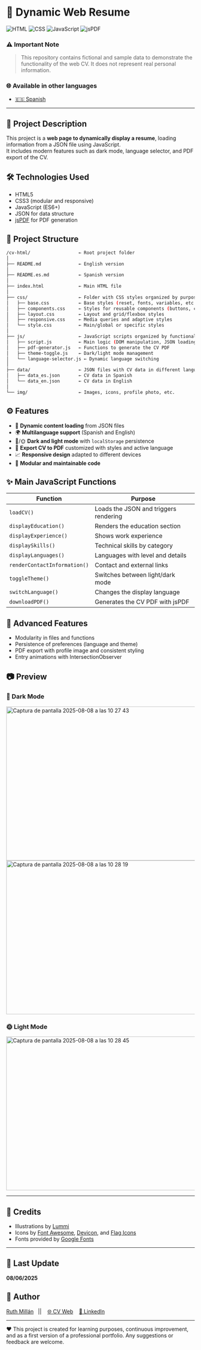 # 📄 Dynamic Web Resume

![HTML](https://img.shields.io/badge/HTML5-E34F26?style=flat\&logo=html5\&logoColor=white)
![CSS](https://img.shields.io/badge/CSS3-1572B6?style=flat\&logo=css3\&logoColor=white)
![JavaScript](https://img.shields.io/badge/JavaScript-F7DF1E?style=flat\&logo=javascript\&logoColor=black)
![jsPDF](https://img.shields.io/badge/jsPDF-8A4182?style=flat\&logo=jsPDF\&logoColor=white)

### ⚠️ Important Note

> This repository contains fictional and sample data to demonstrate the functionality of the web CV. It does not represent real personal information.


### 🌐 Available in other languages

- [🇪🇸 Spanish](README.es.md)

---

## 💾 Project Description

This project is a **web page to dynamically display a resume**, loading information from a JSON file using JavaScript.  
It includes modern features such as dark mode, language selector, and PDF export of the CV.

## 🛠️ Technologies Used

* HTML5  
* CSS3 (modular and responsive)  
* JavaScript (ES6+)  
* JSON for data structure  
* [jsPDF](https://github.com/parallax/jsPDF) for PDF generation  

## 📁 Project Structure

```bash
/cv-html/                  ← Root project folder
│
├── README.md              ← English version
│
├── README.es.md           ← Spanish version
│
├── index.html             ← Main HTML file
│
├── css/                   ← Folder with CSS styles organized by purpose
│   ├── base.css           ← Base styles (reset, fonts, variables, etc.)
│   ├── components.css     ← Styles for reusable components (buttons, cards, forms)
│   ├── layout.css         ← Layout and grid/flexbox styles
│   ├── responsive.css     ← Media queries and adaptive styles
│   └── style.css          ← Main/global or specific styles
│
├── js/                    ← JavaScript scripts organized by functionality
│   ├── script.js          ← Main logic (DOM manipulation, JSON loading, etc.)
│   ├── pdf-generator.js   ← Functions to generate the CV PDF
│   ├── theme-toggle.js    ← Dark/light mode management
│   └── language-selector.js ← Dynamic language switching
│
├── data/                  ← JSON files with CV data in different languages
│   ├── data_es.json       ← CV data in Spanish
│   └── data_en.json       ← CV data in English
│
└── img/                   ← Images, icons, profile photo, etc.
```

## ⚙️ Features

* 📄 **Dynamic content loading** from JSON files  
* 🌍 **Multilanguage support** (Spanish and English)  
* 🌚/🌞 **Dark and light mode** with `localStorage` persistence  
* 📅 **Export CV to PDF** customized with styles and active language  
* 📈 **Responsive design** adapted to different devices  
* 📃 **Modular and maintainable code**  

## ✨ Main JavaScript Functions

| Function                   | Purpose                              |
| -------------------------- | ---------------------------------- |
| `loadCV()`                 | Loads the JSON and triggers rendering |
| `displayEducation()`       | Renders the education section      |
| `displayExperience()`      | Shows work experience              |
| `displaySkills()`          | Technical skills by category       |
| `displayLanguages()`       | Languages with level and details   |
| `renderContactInformation()`| Contact and external links         |
| `toggleTheme()`            | Switches between light/dark mode   |
| `switchLanguage()`         | Changes the display language       |
| `downloadPDF()`            | Generates the CV PDF with jsPDF    |

## 📃 Advanced Features

* Modularity in files and functions  
* Persistence of preferences (language and theme)  
* PDF export with profile image and consistent styling  
* Entry animations with IntersectionObserver  

## 📷 Preview

### 🌚 Dark Mode

<img width="555" height="410" alt="Captura de pantalla 2025-08-08 a las 10 27 43" src="https://github.com/user-attachments/assets/0e1bb7d1-81cc-4a44-b167-a5747a39d46d" />

<img width="555" height="410" alt="Captura de pantalla 2025-08-08 a las 10 28 19" src="https://github.com/user-attachments/assets/5a4053f1-d2b3-4fd9-ac2c-eae4779a31de" />


### 🌞 Light Mode

<img width="555" height="410" alt="Captura de pantalla 2025-08-08 a las 10 28 45" src="https://github.com/user-attachments/assets/73ca40a6-b590-4a4a-812e-e77c1747bf70" />


---

## 🎨 Credits

- Illustrations by [Lummi](https://lummi.com)  
- Icons by [Font Awesome](https://fontawesome.com/), [Devicon](https://devicon.dev/), and [Flag Icons](https://flagicons.lipis.dev/)  
- Fonts provided by [Google Fonts](https://fonts.google.com/)

---
## 📅 Last Update

**08/06/2025**

## 👤 Author

[Ruth Millán](https://github.com/Ruthmp)&nbsp;&nbsp;&nbsp;||&nbsp;&nbsp;&nbsp; [🌐 CV Web](https://portfolio-ruth.vercel.app/#top)&nbsp;&nbsp;&nbsp;   [🔗 LinkedIn](https://www.linkedin.com/in/ruth-millan-piqueras/)

---

❤️ This project is created for learning purposes, continuous improvement, and as a first version of a professional portfolio. Any suggestions or feedback are welcome.
